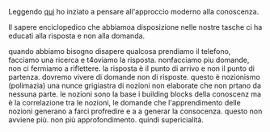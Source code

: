 Leggendo [qui](http://austinkleon.com/2020/04/21/to-wonder-rather-than-know/) ho inziato a pensare all'approccio moderno alla conoscenza.

Il sapere enciclopedico che abbiamoa disposizione nelle nostre tasche ci ha educati alla risposta e non alla domanda.

quando abbiamo bisogno disapere qualcosa prendiamo il telefono, facciamo una ricerca e t4oviamo la risposta. nonfacciamo piu domande, non ci fermiamo a riflettere. la risposta è il punto di arrivo e non il punto di partenza.
dovremo vivere di domande non di risposte.
questo è nozionismo (polimazia) una nunce grigiastra di nozioni non elaborate che non prtano da nessuna parte.
le nozioni sono la base i building blocks della conoscenz ma è la correlazione tra le nozioni, le domande che l'apprendimento delle nozioni generano a farci profredire e a a generar la consocenza. questo non avviene più. non più approfondimento. quindi supericialità.
